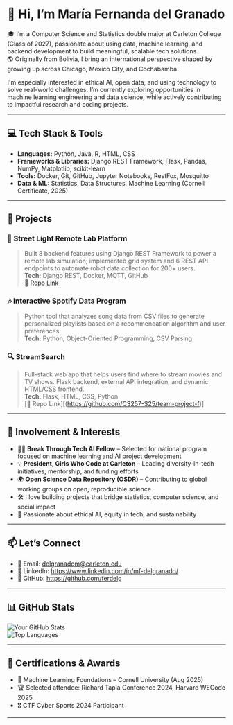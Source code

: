 # 👋 Hi, I’m María Fernanda del Granado

🎓 I’m a Computer Science and Statistics double major at Carleton College (Class of 2027), passionate about using data, machine learning, and backend development to build meaningful, scalable tech solutions.  
🌎 Originally from Bolivia, I bring an international perspective shaped by growing up across Chicago, Mexico City, and Cochabamba.  

I'm especially interested in ethical AI, open data, and using technology to solve real-world challenges. I’m currently exploring opportunities in machine learning engineering and data science, while actively contributing to impactful research and coding projects.

---

## 💻 Tech Stack & Tools

- **Languages:** Python, Java, R, HTML, CSS  
- **Frameworks & Libraries:** Django REST Framework, Flask, Pandas, NumPy, Matplotlib, scikit-learn  
- **Tools:** Docker, Git, GitHub, Jupyter Notebooks, RestFox, Mosquitto  
- **Data & ML:** Statistics, Data Structures, Machine Learning (Cornell Certificate, 2025)  

---

## 🚀 Projects

### 📡 Street Light Remote Lab Platform  
> Built 8 backend features using Django REST Framework to power a remote lab simulation; implemented grid system and 6 REST API endpoints to automate robot data collection for 200+ users.  
**Tech:** Django REST, Docker, MQTT, GitHub  
[🔗 Repo Link](https://github.com/EU-BEGP/street-light-remote-lab)

### 🎶 Interactive Spotify Data Program  
> Python tool that analyzes song data from CSV files to generate personalized playlists based on a recommendation algorithm and user preferences.  
**Tech:** Python, Object-Oriented Programming, CSV Parsing  

### 🔍 StreamSearch  
> Full-stack web app that helps users find where to stream movies and TV shows. Flask backend, external API integration, and dynamic HTML/CSS frontend.  
**Tech:** Flask, HTML, CSS, Python  
[🔗 Repo Link][(https://github.com/CS257-S25/team-project-f)]

---

## 🌱 Involvement & Interests

- 👩‍💻 **Break Through Tech AI Fellow** – Selected for national program focused on machine learning and AI project development  
- 💡 **President, Girls Who Code at Carleton** – Leading diversity-in-tech initiatives, mentorship, and funding efforts  
- 🌍 **Open Science Data Repository (OSDR)** – Contributing to global working groups on open, reproducible science  
- 🛠 I love building projects that bridge statistics, computer science, and social impact  
- 🧠 Passionate about ethical AI, equity in tech, and sustainability

---

## 📫 Let’s Connect

- 📧 Email: delgranadom@carleton.edu  
- 💼 LinkedIn: https://www.linkedin.com/in/mf-delgranado/  
- 🐙 GitHub: https://github.com/ferdelg

---

## 📊 GitHub Stats

![Your GitHub Stats](https://github-readme-stats.vercel.app/api?username=yourgithub&show_icons=true&theme=default)  
![Top Languages](https://github-readme-stats.vercel.app/api/top-langs/?username=yourgithub&layout=compact)

---

## 🏅 Certifications & Awards

- 📜 Machine Learning Foundations – Cornell University (Aug 2025)  
- 🏆 Selected attendee: Richard Tapia Conference 2024, Harvard WECode 2025  
- 🎖️ CTF Cyber Sports 2024 Participant

---

